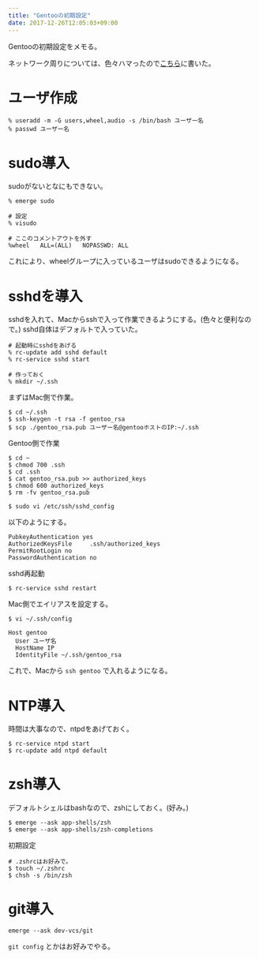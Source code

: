 ```yaml
---
title: "Gentooの初期設定"
date: 2017-12-26T12:05:03+09:00
---
```


Gentooの初期設定をメモる。

<!--more-->

ネットワーク周りについては、色々ハマったので[こちら]()に書いた。

# ユーザ作成

```
% useradd -m -G users,wheel,audio -s /bin/bash ユーザー名
% passwd ユーザー名
```

# sudo導入

sudoがないとなにもできない。

```
% emerge sudo

# 設定
% visudo

# ここのコメントアウトを外す
%wheel   ALL=(ALL)   NOPASSWD: ALL
```

これにより、wheelグループに入っているユーザはsudoできるようになる。

# sshdを導入

sshdを入れて、Macからsshで入って作業できるようにする。(色々と便利なので。)
sshd自体はデフォルトで入っていた。

```
# 起動時にsshdをあげる
% rc-update add sshd default
% rc-service sshd start

# 作っておく
% mkdir ~/.ssh
```

まずはMac側で作業。

```
$ cd ~/.ssh
$ ssh-keygen -t rsa -f gentoo_rsa
$ scp ./gentoo_rsa.pub ユーザー名@gentooホストのIP:~/.ssh
```

Gentoo側で作業

```
$ cd ~
$ chmod 700 .ssh
$ cd .ssh
$ cat gentoo_rsa.pub >> authorized_keys
$ chmod 600 authorized_keys
$ rm -fv gentoo_rsa.pub
```

```
$ sudo vi /etc/ssh/sshd_config
```

以下のようにする。

```
PubkeyAuthentication yes
AuthorizedKeysFile     .ssh/authorized_keys
PermitRootLogin no
PasswordAuthentication no
```

sshd再起動

```
$ rc-service sshd restart
```

Mac側でエイリアスを設定する。

```
$ vi ~/.ssh/config
```

```
Host gentoo
  User ユーザ名
  HostName IP
  IdentityFile ~/.ssh/gentoo_rsa
```

これで、Macから `ssh gentoo` で入れるようになる。

# NTP導入

時間は大事なので、ntpdをあげておく。

```
$ rc-service ntpd start
$ rc-update add ntpd default
```

# zsh導入

デフォルトシェルはbashなので、zshにしておく。(好み。)

```
$ emerge --ask app-shells/zsh
$ emerge --ask app-shells/zsh-completions
```

初期設定

```
# .zshrcはお好みで。
$ touch ~/.zshrc
$ chsh -s /bin/zsh
```

# git導入

```
emerge --ask dev-vcs/git
```

`git config` とかはお好みでやる。
